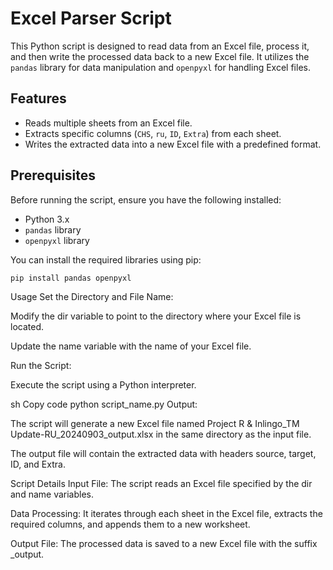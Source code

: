 # Excel Parser Script

This Python script is designed to read data from an Excel file, process it, and then write the processed data back to a new Excel file. It utilizes the `pandas` library for data manipulation and `openpyxl` for handling Excel files.

## Features

- Reads multiple sheets from an Excel file.
- Extracts specific columns (`CHS`, `ru`, `ID`, `Extra`) from each sheet.
- Writes the extracted data into a new Excel file with a predefined format.

## Prerequisites

Before running the script, ensure you have the following installed:

- Python 3.x
- `pandas` library
- `openpyxl` library

You can install the required libraries using pip:
```
pip install pandas openpyxl
```

Usage
Set the Directory and File Name:

Modify the dir variable to point to the directory where your Excel file is located.

Update the name variable with the name of your Excel file.

Run the Script:

Execute the script using a Python interpreter.

sh
Copy code
python script_name.py
Output:

The script will generate a new Excel file named Project R & Inlingo_TM Update-RU_20240903_output.xlsx in the same directory as the input file.

The output file will contain the extracted data with headers source, target, ID, and Extra.

Script Details
Input File: The script reads an Excel file specified by the dir and name variables.

Data Processing: It iterates through each sheet in the Excel file, extracts the required columns, and appends them to a new worksheet.

Output File: The processed data is saved to a new Excel file with the suffix _output.
